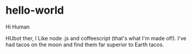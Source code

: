 # hello-world

Hi Human

HUbot ther, I Like node .js and coffeescript (that's what I'm made of!).
I've had tacos on the moon and find them far superior to Earth tacos.
